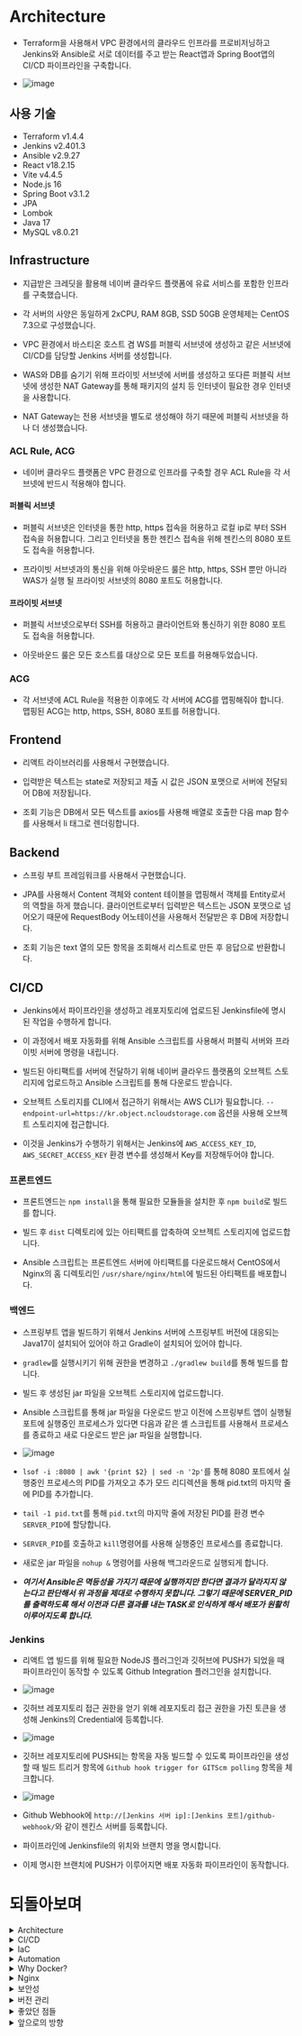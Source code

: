 # Architecture

- Terraform을 사용해서 VPC 환경에서의 클라우드 인프라를 프로비저닝하고 Jenkins와 Ansible로 서로 데이터를 주고 받는 React앱과 Spring Boot앱의 CI/CD 파이프라인을 구축합니다.

- ![image](./img/architecture.PNG)

## 사용 기술

- Terraform v1.4.4
- Jenkins v2.401.3
- Ansible v2.9.27
- React v18.2.15
- Vite v4.4.5
- Node.js 16
- Spring Boot v3.1.2
- JPA
- Lombok
- Java 17
- MySQL v8.0.21

## Infrastructure

- 지급받은 크레딧을 활용해 네이버 클라우드 플랫폼에 유료 서비스를 포함한 인프라를 구축했습니다.

- 각 서버의 사양은 동일하게 2xCPU, RAM 8GB, SSD 50GB 운영체제는 CentOS 7.3으로 구성했습니다.

- VPC 환경에서 바스티온 호스트 겸 WS를 퍼블릭 서브넷에 생성하고 같은 서브넷에 CI/CD를 담당할 Jenkins 서버를 생성합니다.

- WAS와 DB를 숨기기 위해 프라이빗 서브넷에 서버를 생성하고 또다른 퍼블릭 서브넷에 생성한 NAT Gateway를 통해 패키지의 설치 등 인터넷이 필요한 경우 인터넷을 사용합니다.

- NAT Gateway는 전용 서브넷을 별도로 생성해야 하기 때문에 퍼블릭 서브넷을 하나 더 생성했습니다.

### ACL Rule, ACG

- 네이버 클라우드 플랫폼은 VPC 환경으로 인프라를 구축할 경우 ACL Rule을 각 서브넷에 반드시 적용해야 합니다.

#### 퍼블릭 서브넷

- 퍼블릭 서브넷은 인터넷을 통한 http, https 접속을 허용하고 로컬 ip로 부터 SSH 접속을 허용합니다. 그리고 인터넷을 통한 젠킨스 접속을 위해 젠킨스의 8080 포트도 접속을 허용합니다.

- 프라이빗 서브넷과의 통신을 위해 아웃바운드 룰은 http, https, SSH 뿐만 아니라 WAS가 실행 될 프라이빗 서브넷의 8080 포트도 허용합니다.

#### 프라이빗 서브넷

- 퍼블릭 서브넷으로부터 SSH를 허용하고 클라이언트와 통신하기 위한 8080 포트도 접속을 허용합니다.

- 아웃바운드 룰은 모든 호스트를 대상으로 모든 포트를 허용해두었습니다.

### ACG

- 각 서브넷에 ACL Rule을 적용한 이후에도 각 서버에 ACG를 맵핑해줘야 합니다. 맵핑된 ACG는 http, https, SSH, 8080 포트를 허용합니다.

## Frontend

- 리액트 라이브러리를 사용해서 구현했습니다.

- 입력받은 텍스트는 state로 저장되고 제출 시 값은 JSON 포맷으로 서버에 전달되어 DB에 저장됩니다.

- 조회 기능은 DB에서 모든 텍스트를 axios를 사용해 배열로 호출한 다음 map 함수를 사용해서 li 태그로 렌더링합니다.

## Backend

- 스프링 부트 프레임워크를 사용해서 구현했습니다.

- JPA를 사용해서 Content 객체와 content 테이블을 맵핑해서 객체를 Entity로서의 역할을 하게 했습니다. 클라이언트로부터 입력받은 텍스트는 JSON 포맷으로 넘어오기 때문에 RequestBody 어노테이션을 사용해서 전달받은 후 DB에 저장합니다.

- 조회 기능은 text 열의 모든 항목을 조회해서 리스트로 만든 후 응답으로 반환합니다.

## CI/CD

- Jenkins에서 파이프라인을 생성하고 레포지토리에 업로드된 Jenkinsfile에 명시된 작업을 수행하게 합니다.

- 이 과정에서 배포 자동화를 위해 Ansible 스크립트를 사용해서 퍼블릭 서버와 프라이빗 서버에 명령을 내립니다.

- 빌드된 아티팩트를 서버에 전달하기 위해 네이버 클라우드 플랫폼의 오브젝트 스토리지에 업로드하고 Ansible 스크립트를 통해 다운로드 받습니다.

- 오브젝트 스토리지를 CLI에서 접근하기 위해서는 AWS CLI가 필요합니다. `--endpoint-url=https://kr.object.ncloudstorage.com` 옵션을 사용해 오브젝트 스토리지에 접근합니다.

- 이것을 Jenkins가 수행하기 위해서는 Jenkins에 `AWS_ACCESS_KEY_ID`, `AWS_SECRET_ACCESS_KEY` 환경 변수를 생성해서 Key를 저장해두어야 합니다.

### 프론트엔드

- 프론트엔드는 `npm install`을 통해 필요한 모듈들을 설치한 후 `npm build`로 빌드를 합니다.

- 빌드 후 `dist` 디렉토리에 있는 아티팩트를 압축하여 오브젝트 스토리지에 업로드합니다.

- Ansible 스크립트는 프론트엔드 서버에 아티팩트를 다운로드해서 CentOS에서 Nginx의 홈 디렉토리인 `/usr/share/nginx/html`에 빌드된 아티팩트를 배포합니다.

### 백엔드

- 스프링부트 앱을 빌드하기 위해서 Jenkins 서버에 스프링부트 버전에 대응되는 Java17이 설치되어 있어야 하고 Gradle이 설치되어 있어야 합니다.

- `gradlew`를 실행시키기 위해 권한을 변경하고 `./gradlew build`를 통해 빌드를 합니다.

- 빌드 후 생성된 jar 파일을 오브젝트 스토리지에 업로드합니다.

- Ansible 스크립트를 통해 jar 파일을 다운로드 받고 이전에 스프링부트 앱이 실행될 포트에 실행중인 프로세스가 있다면 다음과 같은 셸 스크립트를 사용해서 프로세스를 종료하고 새로 다운로드 받은 jar 파일을 실행합니다.

- ![image](./img/replaceserver.PNG)

- `lsof -i :8080 | awk '{print $2} | sed -n '2p'`를 통해 8080 포트에서 실행중인 프로세스의 PID를 가져오고 추가 모드 리디렉션을 통해 pid.txt의 마지막 줄에 PID를 추가합니다.

- `tail -1 pid.txt`를 통해 `pid.txt`의 마지막 줄에 저장된 PID를 환경 변수 `SERVER_PID`에 할당합니다.

- `SERVER_PID`를 호출하고 `kill`명령어를 사용해 실행중인 프로세스를 종료합니다.

- 새로운 jar 파일을 `nohup &` 명령어를 사용해 백그라운드로 실행되게 합니다.

- **_여기서 Ansible은 멱등성을 가지기 때문에 실행까지만 한다면 결과가 달라지지 않는다고 판단해서 위 과정을 제대로 수행하지 못합니다. 그렇기 때문에 SERVER_PID를 출력하도록 해서 이전과 다른 결과를 내는 TASK로 인식하게 해서 배포가 원활히 이루어지도록 합니다._**

### Jenkins

- 리액트 앱 빌드를 위해 필요한 NodeJS 플러그인과 깃허브에 PUSH가 되었을 때 파이프라인이 동작할 수 있도록 Github Integration 플러그인을 설치합니다.

- ![image](./img/credential.PNG)

- 깃허브 레포지토리 접근 권한을 얻기 위해 레포지토리 접근 권한을 가진 토큰을 생성해 Jenkins의 Credential에 등록합니다.

- ![image](./img/trigger.PNG)

- 깃허브 레포지토리에 PUSH되는 항목을 자동 빌드할 수 있도록 파이프라인을 생성할 때 빌드 트리거 항목에 `Github hook trigger for GITScm polling` 항목을 체크합니다.

- ![image](./img/webhook.PNG)

- Github Webhook에 `http://[Jenkins 서버 ip]:[Jenkins 포트]/github-webhook/`와 같이 젠킨스 서버를 등록합니다.

- 파이프라인에 Jenkinsfile의 위치와 브랜치 명을 명시합니다.

- 이제 명시한 브랜치에 PUSH가 이루어지면 배포 자동화 파이프라인이 동작합니다.

# 되돌아보며

<details><summary>Architecture</summary>
<div markdown="1">

- 이 레포지토리의 이름을 Architecture라고 지은 것도 목적이 아키텍처의 단계적인 확장이여서 그렇게 지었다. 하지만 후술할 문제들로 인해서 지속적인 확장을 할 수 없게 되었다.

- 지금의 아키텍처도 모두 퍼블릭 서브넷에 퍼블릭 서버로만 생성하던 것보다는 보안 측면에서 더 좋은 방향으로 발전한 것이지만 그래도 목표를 더 높게 잡아서 아쉬움이 많이 남는다.

- ![image](./img/final.PNG)

- 원래 목표로 했던 아키텍처이다. 지금의 형태에서 DB 서버를 따로 분리하는 것, slave DB 서버를 추가하는 것, 백엔드 서버를 추가로 생성하고 로드밸런서를 생성해서 연결하는 것으로 단계적인 확장을 생각했었다.

- 아키텍처 자체에 대해 이전과 다르게 생각하게 된 점이 있다.

- 일반적으로 알려진 모범 사례와 같은 아키텍처가 현업에서 반드시 구축되고 그것에 기반한 서비스가 운영되지는 않는다는 것을 알게 되었기 떄문이다.

- 아키텍처도 결국 요구사항에 맞게 구성되는 것이며 회사마다 심지어 같은 회사일지라도 팀마다 다르다.

- 프론트엔드, 백엔드, 데이터베이스를 한 서버에 배포하고 서버를 여러개 운영하는 곳, 프론트엔드와 BFF를 하나의 서버에 배포하고 스프링 클라우드를 사용해서 API 게이트웨이를 생성해 클라이언트와 통신하면서 마이크로 서비스를 프라이빗으로 숨기는 곳 등 학교 동기들에게 물어보면서 알게 되었다.

- ![image](./img/apigateway.png)

- 엔지니어링도 개발과 마찬가지로 결국 대응인 것 같다. 상황에 맞게 요구사항에 맞게 필요한 아키텍처를 사용하는 것이 중요한 것 아닐까

<div>
</details>

<details><summary>CI/CD</summary>
<div markdown="1">

- 리액트 앱의 CI/CD는 이전에도 해본 것이기 때문에 큰 문제가 없었다. 아니 문제가 있긴 했다.

- 문제는 바로 `package.json`의 경로였다. Jenkins는 파이프라인과 연결된 브랜치를 있는 그대로 workspace에 복사해온다. 그럼 client 디렉토리 안에 `package.json`이 있고 Jenkins는 그 밖에서 `npm install`을 수행하는데 이 문제를 어떻게 해결해야 할 지 처음엔 몰라서 deploy 브랜치를 따로 생성하고 소스코드를 밖으로 꺼내서 PUSH를 했다.

- 마무리를 하기로 마음을 먹은 이후에 알게된 것이지만 `--prefix` 옵션을 통해 `npm` 명령어를 수행할 경로를 지정할 수가 있었다.

- 그렇게 하면 개발자들이 개발을 진행하는 디렉토리 구조 그대로 유지하면서 main 브랜치를 통해 CI/CD 파이프라인을 구축할 수 있다.

- 진짜 문제는 스프링 부트 앱의 CI/CD 였다. 사실 문제라기보다 처음 시도해보는 것이였고 이전 리액트 앱 CI/CD는 정말 최고의 훌륭한 선생님으로부터 배울 수 있었지만 스프링 앱은 좋은 예시를 알 수 없기 때문에 이렇게 하면 될 것이다 라는 추측과 안되는 상황을 해결하기 위한 대응의 연속이었다.

- 리액트 앱과 마찬가지로 빌드 명령을 수행할 때 경로의 문제가 있었다. 그리고 이렇게 하는 것이 맞나? 라는 생각이 가장 강하게 들었던 부분은 JPA에 명시된 데이터베이스 URL에 Entity에 해당하는 테이블이 있어야 빌드가 되기 때문에 Jenkins 서버에 MySQL을 설치하고 똑같은 스키마를 가진 테이블을 생성한 다음 빌드를 했다.

- 데이터베이스 URL을 백엔드 서버에 있는 데이터베이스로 하면 되지 않나 생각했지만 인식을 하지 못했고 이 부분은 후술할 퍼블릭 서버와 프라이빗 서버 간 통신에 대해 아직 명확하게 알지 못하기 떄문에 문제가 무엇인지 어떻게 했어야 하는지 경로 문제와 마찬가지로 제발 누가 알려줬으면 좋겠다는 마음이 간절하다.

<div>
</details>

<details><summary>IaC</summary>
<div markdown="1">

- 사실 인프라의 확장을 포기하게 된 가장 큰 이유가 바로 Terraform이다.

- Terraform state의 유실을 간과하고 git checkout을 반복하며 프론트엔드와 백엔드 코드를 수정하다보니 이미 Terraform은 생성된 리소스들의 정체를 잊어버렸다.

- 처음 Terraform 강의를 들을 때 가장 강조되었던 것이 Terraform backend였는데 활용 방법에만 집중해서 이런 상황이 생기지 않았나 싶다.

- 만약 Terraform만이라도 WSL 우분투에서 진행해서 리소스를 계속 인식할 수 있게 되었더라면 혹은 도커 컨테이너 내에서 작업을 했다면 이런 상황을 피할 수 있었을텐데 아쉬움이 많이 남는다.

- 이 부분도 마무리하면서 찾아보니 state 파일을 서로 공유하고 인프라를 계속 프로비저닝 할 수 있게 S3 버킷과 같은 원격 저장소에 업로드해서 공유하는 방식을 채택한다고 한다.

- 어떤 리소스를 추가했는지 아니면 수정했는지에 따라 깃 브랜치 전략에서 feature를 세분화해서 브랜치를 생성하듯이 각 state 파일을 업로드해서 관리를 하는 것 같다.

- ```
  terraform {
    backend "s3" {
        bucket         = "tf101-apne2-tfstate"
        key            = "terraform101/iam/terraform.tfstate"
        region         = "ap-northeast-2"
        encrypt        = true
        dynamodb_table = "terraform-lock"
    }
  }
  ```

- state의 유실은 만약 내가 실제 프로젝트를 운영 중에 일어났다면 아찔했을 것 같다. 그래도 큰 실수를 통해 나아가야할 방향을 알게 되었다면 오히려 더 좋은 일이라고 생각한다.

<div>
</details>

<details><summary>Automation</summary>
<div markdown="1">

- 이번에 가장 절실히 중요성을 꺠달은 부분이 자동화이다. 처음 CI/CD를 구축할 때 서버를 생성하고 Nginx의 설치나 Jenkins의 설치를 Ansible 스크립트를 통해 하는 이유를 알지 못했다.

- 중요성을 깨달았던 이유는 CI/CD 파이프라인 구축이 완료되어가던 시점에 Jenkins 서버를 통째로 날렸기 때문이다.

- 이유는 이전에 Ansible을 설치할 때 pip를 사용해서 설치를 했고 CentOS에 기본으로 설치된 파이썬 2.7버전과 pip로는 Ansible을 설치할 수 없어서 파이썬 3.x 버전을 설치해서 Ansible을 설치했다.

- 비슷한 사례를 많이 봤는데 이렇게 하면 yum이 에러가 발생한다. 파이썬의 버전 문제 때문이다.

- yum으로 MySQL을 설치하려다가 에러가 발생했고 실수로 yum을 삭제하는 대참사가 일어난다. rpm으로 MySQL을 설치하거나 yum을 설치하거나 하려고 했으나 설치하는 방법도 찾을 수가 없었다.

- 결국 눈물을 머금고 Jenkins 서버를 새로 구성하기로 결심했는데 이 때 내가 서버를 구성하는 Ansible 스크립트를 가지고 있어서 자동화가 가능했다면 이런 상황에 대응할 수 있었겠다는 생각이 들었다.

- 이것을 더 확장시키면 프로젝트가 진행되면서 추가로 서버를 구성해야할 때도 서버를 생성하고 그 서버에 접속해서 하나하나 설치를 하는 것보다 Terraform도 재사용 가능하도록 코드를 작성하고 생성된 서버에 필요한 구성을 자동화 스크립트를 통해 빠르게 진행하는 것이 내가 해야할 업무인 것이다.

- 이것이 자동화의 의의이며 자동화 스크립트는 서버를 다시 구성해야 하는 문제가 발생했을 때 내가 대응할 수 있는 자산이라고 생각했다.

- 그동안 코드를 웬만해서는 재사용하지 않고 0부터 다시를 스스로 강조했다. 이유는 생각을 많이 하고 이전에는 보이지 않았던 것을 찾아내기 위해서이다.

- 이제는 재사용 가능한 코드의 중요성을 생각하면서 밸런스를 맞춰야 할 것 같다.

- ```yaml
  - name: "Create Jenkins Server"
    gather_facts: false
    hosts: all
    become: true
    tasks:
        - name: "yum update"
            yum:
                name: '*'
                state: latest
        - name: "Install epel-release and Java for Jenkins"
            yum:
                name:
                  - epel-release
                  - java-11-openjdk
                state: present
        - name: "wget Jenkins repo"
            shell:
                cmd: "wget -O /etc/yum.repos.d/jenkins.repo https://pkg.jenkins.io/redhat-stable/jenkins.repo"
        - name: "import Jenkins repo key"
            shell:
                cmd: "rpm --import https://pkg.jenkins.io/redhat-stable/jenkins.io.key"
        - name: "Install Jenkins"
            yum:
                name: jenkins
                state: present
        - name: "Start Jenkins"
            shell:
                cmd: "systemctl start jenkins"
  ```
- Jenkins 서버 구성을 위한 스크립트는 위와 같이 작성할 수 있을 것이다. 하지만 아직 빌드를 위한 Java17 설치와 gradle의 설치 그리고 gradle home의 환경변수 등록 스크립트를 어떻게 자동으로 실행시킬 것인지 또한 방법을 계속 찾아봐야 한다.

- 앞으로 계속 인프라를 구축하고 CI/CD를 구축하고 개발을 진행할 것이기 때문에 Jenkins 외에 다른 서버 구성들 또한 스크립트를 통해 자동화할 수 있도록 개선할 생각이다.

<div>
</details>

<details><summary>Why Docker?</summary>
<div markdown="1">

- 도커를 사용해야 할 이유는 차고 넘친다. 그리고 절실히 느끼기도 했다.

- 위에서 서술한 바와 같이 나는 자동화를 통해 일관된 결과를 발생시켜야 한다. 도커는 그 역할을 수행하기에 최적의 기술이다. 도커를 사용하면 도커 이미지가 미리 준비되어 있으니 일관된 결과를 효율적으로 만들어낼 수 있다.

- 왜 도커를 사용하는지 도커를 사용하면 좋은 점이 무엇인지 직접 느끼고 깨달았다는 점도 아주 큰 수확이다. 앞으로의 방향을 정하는 데에 도움이 되었기 때문이다.

<div>
</details>

<details><summary>Nginx</summary>
<div markdown="1">

- 가장 괴롭게 만들었던 것이 Nginx Reverse Proxy이다.

- 구글링으로 해결이 되지 않아서 현업에 있는 대학 동기들과 다른 현업 개발자들에게 자문을 구했다. 일단 논리는 간단하다.

- 퍼블릭 서버에서 리액트 앱은 요청을 자신이 동작하는 ip와 포트로 요청을 보낸다.

- Nginx는 해당 포트로 오는 요청을 프라이빗 서버의 스프링 부트 앱이 실행중인 포트로 보낸다.

- 하지만 Nginx의 configure 파일들을 수정하고 재시작하면 Nginx가 실행되지 않는 오류가 계속 발생했다.

- `journalctl -xe` 명령어로 오류를 확인하더라도 어떤 문제인지 왜 오류가 나는지 알 수가 없으니 이후에 내가 맡아야 할 업무에 이런 오류를 해결하는 트러블 슈팅도 포함되어 있을텐데 나도 누가 해결해줬으면 하는 마음이였다.

- 하지만 Nginx를 배포에 사용하는 것 외에 활용하는 것도 이번이 처음이였으니 동작하는 방식 그리고 configure 하는 방법에 대해 앞으로 숙지하면 되는 것이다.

- 그리고 숙지한 이후에 Nginx의 configure 파일도 동작 결과를 미리 알고 작성해둔다면 WS를 더 빨리 구성해서 팀에 도움이 될 수 있을 것 같다.

- 인프라의 확장이 목적이지만 우선 앱이 잘 동작해야 하는데 이부분 때문에 해당 목적을 이루지 못한 점도 많이 아쉽다.

- 두 서버 간 통신을 Nginx를 통해 해결했어야 하는게 맞는지 코드의 문제인지 퍼블릭 서버와 프라이빗 서버의 통신에 있어서 근본적으로 불가능한 부분이 있는 것인지 모르겠다. 이 부분도 정말 누가 알려줬으면 하는 마음이 간절하다.

<div>

</details>

<details><summary>보안성</summary>
<div markdown="1">

- 프라이빗 서브넷을 구축하고 그 안에 DB와 WAS를 두려고 했던 것도 보안성 측면에서 더 나은 인프라를 구축하려고 한 것은 맞다.

- 그렇다고 보안을 크게 생각하고 한 것은 아니였다. 학교에서 네트워크 강의를 들을 때도 보안에 대한 내용은 항상 생략되었고 간과한 부분 중 하나이다.

- ![image](./img/bruteforce1.PNG)

- ![image](./img/bruteforce2.png)

- 퍼블릭 서버인 Jenkins 서버와 WS에 SSH 브루트포스 공격이 있었다. 실제로 서버를 공격할 의도로 일어난 것인지 알 수는 없지만 보안성의 향상에 대해 생각해보게 되는 좋은 일이였다.

- 이 문제에 대해 어떻게 해결할 수 있을까에 대한 해답은 우선 더이상 간단한 비밀번호를 사용하지 않는 것이다. 비밀번호가 복잡해서 사용이 불편하다면 SSH 키를 등록해서 비밀번호 없이 접속하면 된다.

- 그리고 서버 내에서 SSH 접속에 일정 횟수 이상 실패할 경우 접속을 차단하는 방법이 있다면 퍼블릭 서버를 보호하는 좋은 방법이 될 것 같다.

- 이외에도 인프라 전체의 보안에 대해 그리고 마지막 학기 정보보호와 보안 기초 수업에서 대표적인 공격과 그 대응 방법에 대해 숙지하고 적용할 수 있는 부분이 있는지 생각해보기로 했다.

<div>
</details>

<details><summary>버전 관리</summary>
<div markdown="1">

- 오픈 소스 수업에서 직접 Git Flow로 협업하는 연습을 하고 브랜치 관리를 많이 연습했다. 내가 잘 하고 싶은 부분이기도 했기 때문에 성실히 임했다.

- 그래서 어느정도 충분히 잘 이행할 수 있을 것이라고 생각했다. 하지만 예상치 못한 부분에서 수정이 필요할 경우 develop으로의 병합과 전체 버전 관리 상황에 대해 놓치게 되었다.

- 내가 수정할 부분에 대해 이런 브랜치를 이 브랜치의 이 부분을 기점으로 해야겠다 같은 생각을 오류가 발생한 상황에 침착하게 할 수 있어야 한다.

- 그리고 다른 공개 레포지토리들을 살펴봤다. 생각했던 것 보다 훨씬 더 많은 브랜치를 만들어서 협업을 하고 긴밀한 협업을 위해 생각 이상으로 전체 개발 상황에 대한 소통이 필요한 것 같다.

<div>
</details>

<details><summary>좋았던 점들</summary>
<div markdown="1">

- 첫번째로 좋은 점은 내가 어떤 엔지니어가 되어야 할 지에 대해 생각하게 된 점이다.

- 이전까지는 기술의 숙련, 문제 해결 능력과 대응 능력 그리고 컴퓨터 과학에 기반해서 생각할 수 있는 능력을 키우기 위한 과정에 집중했다면 이제는 그 능력을 어떤 방향으로 사용하고 더 키워나갈 것인지를 생각하게 된 것 같다.

- 희망하는 포지션을 확정했다는 말과 같은 것 같다.

- 조금 더 풀어서 이야기하면 프론트엔드 개발자를 목표로 시작해서 부족한 코딩 스킬과 컴퓨터 과학을 채우기 위해 희망 포지션을 완전히 지운 채로 공부를 하다가 내가 임하는 마음이 편하고 의욕이 더 생기는 분야를 찾게되고 그 분야의 멘토를 만나 더 확신을 가지고 그 포지션의 실무를 맡기 위해 벽을 넘는 과정을 계속하고 또 하나의 벽을 넘은 다음 마무리하며 지난 시간을 되돌아보는 것이 가장 좋았던 점이다.

<div>
</details>

<details><summary>앞으로의 방향</summary>
<div markdown="1">

- 어떤 기술을 사용해서 프로젝트를 진행할 것인지는 명확하다. 컨테이너, 컨테이너 오케스트레이션, 모니터링 구축을 키워드로 진행할 것이다.

- 지금까지 공부를 하면서 항상 사용하는 이유가 명확하지 않은데 직업 훈련과 같이 기술을 익히는 것에 거부감을 느껴왔다. 아무런 동기부여가 되지 않고 억지로 하려고 하면 오히려 피하게 되고 교과서를 더 찾게 되었다.

- 하지만 이제는 나에게 명확한 이유가 생겼기 때문에 물 흐르듯 도전을 계속하면 될 것 같다.

- 그리고 개발에 대해서도 생각이 더 넓어졌다. 개발을 위한 기술의 습득 이상으로 중요한 부분은 도메인인 것 같다.

- 모두가 똑같이 C언어로 시작해서 자신이 좋아하는 과목과 개발 언어, 프레임워크를 찾아간다. 이후 개발자로 그리고 엔지니어로 삶을 이어나간다면 사업 분야에 따라서 도메인에 따라서 더 세분화되고 전문화 되지 않을까. 커머스 업계에 있는 사람이라면 커머스 관련 도메인을 개발하고 그것에 능숙한 사람이다. 그리고 커머스 서비스를 위한 아키텍처가 있을 것이고 그 업계에서 일하는 방식이 있을 것이다.

- 다양한 도메인을 사이드 프로젝트 챌린지를 통해서라도 접해보는 것도 좋을 것 같다.

<div>
</details>
